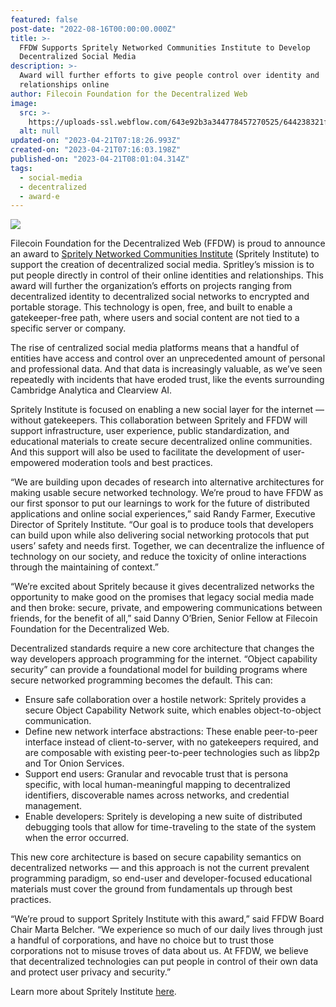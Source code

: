 ```yaml
---
featured: false
post-date: "2022-08-16T00:00:00.000Z"
title: >-
  FFDW Supports Spritely Networked Communities Institute to Develop
  Decentralized Social Media
description: >-
  Award will further efforts to give people control over identity and
  relationships online
author: Filecoin Foundation for the Decentralized Web
image:
  src: >-
    https://uploads-ssl.webflow.com/643e92b3a344778457270525/644238321fe00b575d74cba1_0816-ffdw-spritely.png
  alt: null
updated-on: "2023-04-21T07:18:26.993Z"
created-on: "2023-04-21T07:16:03.198Z"
published-on: "2023-04-21T08:01:04.314Z"
tags:
  - social-media
  - decentralized
  - award-e
---
```


![](https://uploads-ssl.webflow.com/643e92b3a344778457270525/644238321fe00b575d74cba1_0816-ffdw-spritely.png)

Filecoin Foundation for the Decentralized Web (FFDW) is proud to announce an award to [Spritely Networked Communities Institute](https://spritely.institute/) (Spritely Institute) to support the creation of decentralized social media. Spritley’s mission is to put people directly in control of their online identities and relationships. This award will further the organization’s efforts on projects ranging from decentralized identity to decentralized social networks to encrypted and portable storage. This technology is open, free, and built to enable a gatekeeper-free path, where users and social content are not tied to a specific server or company.

The rise of centralized social media platforms means that a handful of entities have access and control over an unprecedented amount of personal and professional data. And that data is increasingly valuable, as we’ve seen repeatedly with incidents that have eroded trust, like the events surrounding Cambridge Analytica and Clearview AI.

Spritely Institute is focused on enabling a new social layer for the internet — without gatekeepers. This collaboration between Spritely and FFDW will support infrastructure, user experience, public standardization, and educational materials to create secure decentralized online communities. And this support will also be used to facilitate the development of user-empowered moderation tools and best practices.

“We are building upon decades of research into alternative architectures for making usable secure networked technology. We’re proud to have FFDW as our first sponsor to put our learnings to work for the future of distributed applications and online social experiences,” said Randy Farmer, Executive Director of Spritely Institute. “Our goal is to produce tools that developers can build upon while also delivering social networking protocols that put users’ safety and needs first. Together, we can decentralize the influence of technology on our society, and reduce the toxicity of online interactions through the maintaining of context.”

“We’re excited about Spritely because it gives decentralized networks the opportunity to make good on the promises that legacy social media made and then broke: secure, private, and empowering communications between friends, for the benefit of all,” said Danny O’Brien, Senior Fellow at Filecoin Foundation for the Decentralized Web.

Decentralized standards require a new core architecture that changes the way developers approach programming for the internet. “Object capability security” can provide a foundational model for building programs where secure networked programming becomes the default. This can:

- Ensure safe collaboration over a hostile network: Spritely provides a secure Object Capability Network suite, which enables object-to-object communication.
- Define new network interface abstractions: These enable peer-to-peer interface instead of client-to-server, with no gatekeepers required, and are composable with existing peer-to-peer technologies such as libp2p and Tor Onion Services.
- Support end users: Granular and revocable trust that is persona specific, with local human-meaningful mapping to decentralized identifiers, discoverable names across networks, and credential management.
- Enable developers: Spritely is developing a new suite of distributed debugging tools that allow for time-traveling to the state of the system when the error occurred.

This new core architecture is based on secure capability semantics on decentralized networks — and this approach is not the current prevalent programming paradigm, so end-user and developer-focused educational materials must cover the ground from fundamentals up through best practices.

“We’re proud to support Spritely Institute with this award,” said FFDW Board Chair Marta Belcher. “We experience so much of our daily lives through just a handful of corporations, and have no choice but to trust those corporations not to misuse troves of data about us. At FFDW, we believe that decentralized technologies can put people in control of their own data and protect user privacy and security.”

Learn more about Spritely Institute [here](https://cts.businesswire.com/ct/CT?id=smartlink&url=https%3A%2F%2Ffreedom.press%2F&esheet=52499626&newsitemid=20210928005396&lan=en-US&anchor=here&index=4&md5=32f96da8342f7c3b734fb38d32831cda).
